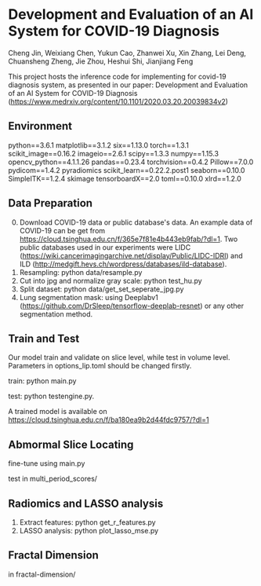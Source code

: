# Development and Evaluation of an AI System for COVID-19 Diagnosis
Cheng Jin, Weixiang Chen, Yukun Cao, Zhanwei Xu, Xin Zhang, Lei Deng, Chuansheng Zheng, Jie Zhou, Heshui Shi, Jianjiang Feng

This project hosts the inference code for implementing for covid-19 diagnosis system, 
as presented in our paper: Development and Evaluation of an AI System for COVID-19 Diagnosis
 (https://www.medrxiv.org/content/10.1101/2020.03.20.20039834v2)

Environment
-------
python==3.6.1
matplotlib==3.1.2
six==1.13.0
torch==1.3.1
scikit_image==0.16.2
imageio==2.6.1
scipy==1.3.3
numpy==1.15.3
opencv_python==4.1.1.26
pandas==0.23.4
torchvision==0.4.2
Pillow==7.0.0
pydicom==1.4.2
pyradiomics
scikit_learn==0.22.2.post1
seaborn==0.10.0
SimpleITK==1.2.4
skimage
tensorboardX==2.0
toml==0.10.0
xlrd==1.2.0



Data Preparation
-------
0. Download COVID-19 data or public database's data. 
An example data of COVID-19 can be get from <https://cloud.tsinghua.edu.cn/f/365e7f81e4b443eb9fab/?dl=1>. 
Two public databases used in our experiments were LIDC (https://wiki.cancerimagingarchive.net/display/Public/LIDC-IDRI) and 
ILD (http://medgift.hevs.ch/wordpress/databases/ild-database).
1. Resampling: python data/resample.py
2. Cut into jpg and normalize gray scale: python test_hu.py
3. Split dataset: python data/get_set_seperate_jpg.py
4. Lung segmentation mask: using Deeplabv1 (https://github.com/DrSleep/tensorflow-deeplab-resnet)
 or any other segmentation method.

Train and Test
-------
Our model train and validate on slice level, while test in volume level. Parameters in options_lip.toml should be changed firstly.

train: python main.py

test: python testengine.py. 

A trained model is available on <https://cloud.tsinghua.edu.cn/f/ba180ea9b2d44fdc9757/?dl=1>


Abmormal Slice Locating
-------
fine-tune using main.py

test in multi_period_scores/

Radiomics and LASSO analysis
-------
1. Extract features: python get_r_features.py
2. LASSO analysis: python plot_lasso_mse.py

Fractal Dimension
-------
in fractal-dimension/